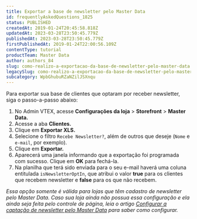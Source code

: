 ```yaml
---
title: Exportar a base de newsletter pelo Master Data
id: frequentlyAskedQuestions_1825
status: PUBLISHED
createdAt: 2019-01-24T20:45:58.818Z
updatedAt: 2023-03-28T23:50:45.779Z
publishedAt: 2023-03-28T23:50:45.779Z
firstPublishedAt: 2019-01-24T22:00:56.109Z
contentType: tutorial
productTeam: Master Data
author: authors_84
slug: como-realizo-a-exportacao-da-base-de-newsletter-pelo-master-data
legacySlug: como-realizo-a-exportacao-da-base-de-newsletter-pelo-master-data
subcategory: WpbGhubuRZaNZilJSXnqu
---
```


Para exportar sua base de clientes que optaram por receber newsletter, siga o passo-a-passo abaixo:

1. No Admin VTEX, acesse **Configurações da loja** > **Storefront** > **Master Data.**
2. Acesse a aba **Clientes.**
3. Clique em **Exportar XLS.**
4. Selecione o filtro `Recebe Newsletter?`, além de outros que deseje (`Nome` e `e-mail`, por exemplo).
5. Clique em **Exportar.**
6. Aparecerá uma janela informando que a exportação foi programada com sucesso. Clique em **OK** para fechá-la.
7. Na planilha que terá sido enviada para o seu e-mail haverá uma coluna entitulada `isNewsletterOptIn`, que atribui o valor **true** para os clientes que recebem newsletter e **false** para os que não recebem.

_Essa opção somente é válida para lojas que têm cadastro de newsletter pelo Master Data. Caso sua loja ainda não possua essa configuração e ela ainda seja feita pelo controle de página, leia o artigo [Configurar a captação de newsletter pelo Master Data](/pt/tutorial/como-configuro-a-captacao-de-newsletter-pelo-master-data--frequentlyAskedQuestions_1816) para saber como configurar._
